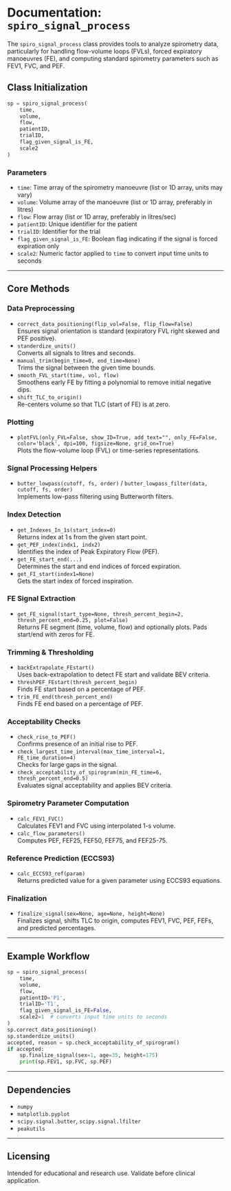 # Documentation: `spiro_signal_process`

The `spiro_signal_process` class provides tools to analyze spirometry data, particularly for handling flow-volume loops (FVLs), forced expiratory manoeuvres (FE), and computing standard spirometry parameters such as FEV1, FVC, and PEF.

## Class Initialization

```python
sp = spiro_signal_process(
    time,
    volume,
    flow,
    patientID,
    trialID,
    flag_given_signal_is_FE,
    scale2
)
```

### Parameters

* `time`: Time array of the spirometry manoeuvre (list or 1D array, units may vary)
* `volume`: Volume array of the manoeuvre (list or 1D array, preferably in litres)
* `flow`: Flow array (list or 1D array, preferably in litres/sec)
* `patientID`: Unique identifier for the patient
* `trialID`: Identifier for the trial
* `flag_given_signal_is_FE`: Boolean flag indicating if the signal is forced expiration only
* `scale2`: Numeric factor applied to `time` to convert input time units to seconds

---

## Core Methods

### Data Preprocessing

* `correct_data_positioning(flip_vol=False, flip_flow=False)`  
  Ensures signal orientation is standard (expiratory FVL right skewed and PEF positive).
* `standerdize_units()`  
  Converts all signals to litres and seconds.
* `manual_trim(begin_time=0, end_time=None)`  
  Trims the signal between the given time bounds.
* `smooth_FVL_start(time, vol, flow)`  
  Smoothens early FE by fitting a polynomial to remove initial negative dips.
* `shift_TLC_to_origin()`  
  Re-centers volume so that TLC (start of FE) is at zero.

### Plotting

* `plotFVL(only_FVL=False, show_ID=True, add_text="", only_FE=False, color='black', dpi=100, figsize=None, grid_on=True)`  
  Plots the flow-volume loop (FVL) or time-series representations.

### Signal Processing Helpers

* `butter_lowpass(cutoff, fs, order)` / `butter_lowpass_filter(data, cutoff, fs, order)`  
  Implements low-pass filtering using Butterworth filters.

### Index Detection

* `get_Indexes_In_1s(start_index=0)`  
  Returns index at 1 s from the given start point.
* `get_PEF_index(indx1, indx2)`  
  Identifies the index of Peak Expiratory Flow (PEF).
* `get_FE_start_end(...)`  
  Determines the start and end indices of forced expiration.
* `get_FI_start(index1=None)`  
  Gets the start index of forced inspiration.

### FE Signal Extraction

* `get_FE_signal(start_type=None, thresh_percent_begin=2, thresh_percent_end=0.25, plot=False)`  
  Returns FE segment (time, volume, flow) and optionally plots. Pads start/end with zeros for FE.

### Trimming & Thresholding

* `backExtrapolate_FEstart()`  
  Uses back-extrapolation to detect FE start and validate BEV criteria.
* `threshPEF_FEstart(thresh_percent_begin)`  
  Finds FE start based on a percentage of PEF.
* `trim_FE_end(thresh_percent_end)`  
  Finds FE end based on a percentage of PEF.

### Acceptability Checks

* `check_rise_to_PEF()`  
  Confirms presence of an initial rise to PEF.
* `check_largest_time_interval(max_time_interval=1, FE_time_duration=4)`  
  Checks for large gaps in the signal.
* `check_acceptability_of_spirogram(min_FE_time=6, thresh_percent_end=0.5)`  
  Evaluates signal acceptability and applies BEV criteria.

### Spirometry Parameter Computation

* `calc_FEV1_FVC()`  
  Calculates FEV1 and FVC using interpolated 1-s volume.
* `calc_flow_parameters()`  
  Computes PEF, FEF25, FEF50, FEF75, and FEF25-75.

### Reference Prediction (ECCS93)

* `calc_ECCS93_ref(param)`  
  Returns predicted value for a given parameter using ECCS93 equations.

### Finalization

* `finalize_signal(sex=None, age=None, height=None)`  
  Finalizes signal, shifts TLC to origin, computes FEV1, FVC, PEF, FEFs, and predicted percentages.

---

## Example Workflow

```python
sp = spiro_signal_process(
    time,
    volume,
    flow,
    patientID='P1',
    trialID='T1',
    flag_given_signal_is_FE=False,
    scale2=1  # converts input time units to seconds
)
sp.correct_data_positioning()
sp.standerdize_units()
accepted, reason = sp.check_acceptability_of_spirogram()
if accepted:
    sp.finalize_signal(sex=1, age=35, height=175)
    print(sp.FEV1, sp.FVC, sp.PEF)
```

---

## Dependencies

* `numpy`
* `matplotlib.pyplot`
* `scipy.signal.butter`, `scipy.signal.lfilter`
* `peakutils`

---

## Licensing

Intended for educational and research use. Validate before clinical application.
